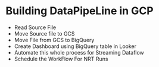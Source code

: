# Building DataPipeLine in GCP
- Read Source File
- Move Source file to GCS
- Move File from GCS to BigQuery
- Create Dashboard using BigQuery table in Looker
- Automate this whole process for Streaming Dataflow
- Schedule the WorkFlow For NRT Runs
